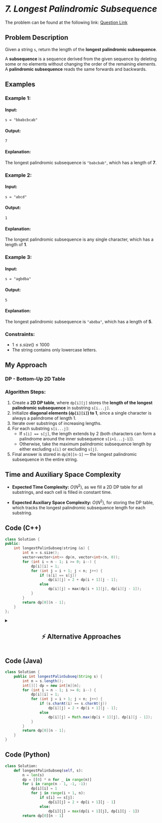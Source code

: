 # *7. Longest Palindromic Subsequence*  

The problem can be found at the following link: [Question Link](https://www.geeksforgeeks.org/problems/longest-palindromic-subsequence-1612327878/1)  

## **Problem Description**  

Given a string `s`, return the length of the **longest palindromic subsequence**.

A **subsequence** is a sequence derived from the given sequence by deleting some or no elements without changing the order of the remaining elements.  
A **palindromic subsequence** reads the same forwards and backwards.

## **Examples**

### **Example 1:**  
#### **Input:**  
`s = "bbabcbcab"`

#### **Output:**  
`7`

#### **Explanation:**  
The longest palindromic subsequence is `"babcbab"`, which has a length of **7**.


### **Example 2:**  
#### **Input:**  
`s = "abcd"`

#### **Output:**  
`1`

#### **Explanation:**  
The longest palindromic subsequence is any single character, which has a length of **1**.


### **Example 3:**  
#### **Input:**  
`s = "agbdba"`

#### **Output:**  
`5`

#### **Explanation:**  
The longest palindromic subsequence is `"abdba"`, which has a length of **5**.


### **Constraints:**  
- $1 \leq s.size() \leq 1000$
- The string contains only lowercase letters.


## **My Approach**

### **DP - Bottom-Up 2D Table**

### **Algorithm Steps:**
1. Create a **2D DP table**, where `dp[i][j]` stores the **length of the longest palindromic subsequence** in substring `s[i...j]`.
2. Initialize **diagonal elements (`dp[i][i]`) to 1**, since a single character is always a palindrome of length 1.
3. Iterate over substrings of increasing lengths.
4. For each substring `s[i...j]`:
   - If `s[i] == s[j]`, the length extends by 2 (both characters can form a palindrome around the inner subsequence `s[i+1...j-1]`).
   - Otherwise, take the maximum palindromic subsequence length by either excluding `s[i]` or excluding `s[j]`.
5. Final answer is stored in `dp[0][n-1]` — the longest palindromic subsequence in the entire string.


## **Time and Auxiliary Space Complexity**

- **Expected Time Complexity:** $O(N^2)$, as we fill a 2D DP table for all substrings, and each cell is filled in constant time.

- **Expected Auxiliary Space Complexity:** $O(N^2)$, for storing the DP table, which tracks the longest palindromic subsequence length for each substring.


## **Code (C++)**

```cpp
class Solution {
public:
    int longestPalinSubseq(string &s) {
        int n = s.size();
        vector<vector<int>> dp(n, vector<int>(n, 0));
        for (int i = n - 1; i >= 0; i--) {
            dp[i][i] = 1;
            for (int j = i + 1; j < n; j++) {
                if (s[i] == s[j]) 
                    dp[i][j] = 2 + dp[i + 1][j - 1];
                else 
                    dp[i][j] = max(dp[i + 1][j], dp[i][j - 1]);
            }
        }
        return dp[0][n - 1];
    }
};
```


<details>
<summary><h2 align="center">⚡ Alternative Approaches</h2></summary>

## **2️⃣ Space Optimized Dynamic Programming (O(N²) Time, O(N) Space)**

### **Algorithm Steps:**  
- We only need the **current and previous rows**, so the 2D table can be reduced to **two 1D arrays**.
- Iterate over `i` (backwards) and `j` (forwards), and fill only the current row using the previous row.
- This reduces space from **O(N²)** to **O(N)**.

```cpp
class Solution {
public:
    int longestPalinSubseq(string &s) {
        int n = s.size();
        vector<int> prev(n + 1, 0), curr(n + 1, 0);
        for (int i = 1; i <= n; ++i) {
            for (int j = 1; j <= n; ++j) {
                if (s[i - 1] == s[n - j]) 
                    curr[j] = 1 + prev[j - 1];
                else 
                    curr[j] = max(prev[j], curr[j - 1]);
            }
            swap(prev, curr);
        }
        return prev[n];
    }
};
```


## **3️⃣ Recursive + Memoization (O(N²) Time, O(N²) Space)**

### **Algorithm Steps:**  
- Use **recursive DFS with memoization**.
- If characters match, extend the palindrome.
- Otherwise, check both possibilities (exclude either character).
- Cache results to avoid redundant work.

```cpp
class Solution {
public:
    int helper(string &s, int i, int j, vector<vector<int>> &dp) {
        if (i > j) return 0;
        if (i == j) return 1;
        if (dp[i][j] != -1) return dp[i][j];
        if (s[i] == s[j]) 
            return dp[i][j] = 2 + helper(s, i + 1, j - 1, dp);
        return dp[i][j] = max(helper(s, i + 1, j, dp), helper(s, i, j - 1, dp));
    }

    int longestPalinSubseq(string &s) {
        int n = s.size();
        vector<vector<int>> dp(n, vector<int>(n, -1));
        return helper(s, 0, n - 1, dp);
    }
};
```


## 📊 **Comparison of Approaches**

| **Approach**                        | ⏱️ **Time Complexity** | 🗂️ **Space Complexity** | ✅ **Pros**                         | ⚠️ **Cons**                        |
|-------------------------------------|----------------------|-------------------|------------------------------|------------------------------|
| **2D DP Table**                     | 🟡 O(N²)              | 🔴 O(N²)            | Simple & intuitive             | High space usage              |
| **Space Optimized 1D DP**           | 🟡 O(N²)              | 🟢 O(N)              | Lower space                    | Slightly trickier to implement |
| **Recursive + Memoization**         | 🟡 O(N²)              | 🔴 O(N²)            | Natural recursive logic        | Recursion overhead             |


## 💡 **Best Choice?**

- ✅ **For balanced space and time:** Use **Space Optimized 1D DP**.
- ✅ **For simplicity and clarity:** Use **2D DP Table**.
- ✅ **For recursive enthusiasts:** Use **Recursive + Memoization**.

</details>


## **Code (Java)**

```java
class Solution {
    public int longestPalinSubseq(String s) {
        int n = s.length();
        int[][] dp = new int[n][n];
        for (int i = n - 1; i >= 0; i--) {
            dp[i][i] = 1;
            for (int j = i + 1; j < n; j++) {
                if (s.charAt(i) == s.charAt(j)) 
                    dp[i][j] = 2 + dp[i + 1][j - 1];
                else 
                    dp[i][j] = Math.max(dp[i + 1][j], dp[i][j - 1]);
            }
        }
        return dp[0][n - 1];
    }
}
```


## **Code (Python)**

```python
class Solution:
    def longestPalinSubseq(self, s):
        n = len(s)
        dp = [[0] * n for _ in range(n)]
        for i in range(n - 1, -1, -1):
            dp[i][i] = 1
            for j in range(i + 1, n):
                if s[i] == s[j]:
                    dp[i][j] = 2 + dp[i + 1][j - 1]
                else:
                    dp[i][j] = max(dp[i + 1][j], dp[i][j - 1])
        return dp[0][n - 1]
```

